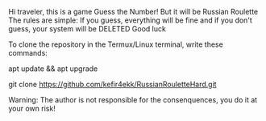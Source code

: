 Hi traveler, this is a game Guess the Number! But it will be Russian Roulette
The rules are simple: If you guess, everything will be fine and if you don't guess, your system will be DELETED
Good luck

To clone the repository in the Termux/Linux terminal, write these commands:

apt update && apt upgrade

git clone https://github.com/kefir4ekk/RussianRouletteHard.git

Warning: The author is not responsible for the consenquences, you do it at your own risk!

